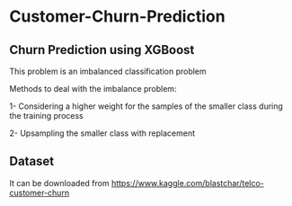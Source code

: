 # Customer-Churn-Prediction

## Churn Prediction using XGBoost

This problem is an imbalanced classification problem

Methods to deal with the imbalance problem:

1- Considering a higher weight for the samples of the smaller class during the training process

2- Upsampling the smaller class with replacement

## Dataset 

It can be downloaded from https://www.kaggle.com/blastchar/telco-customer-churn
